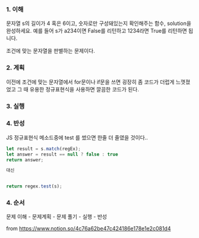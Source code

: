 ### 1. 이해
문자열 s의 길이가 4 혹은 6이고, 숫자로만 구성돼있는지 확인해주는 함수, solution을 완성하세요. 예를 들어 s가 a234이면 False를 리턴하고 1234라면 True를 리턴하면 됩니다.

조건에 맞는 문자열을 판별하는 문제이다.

### 2. 계획

이전에 조건에 맞는 문자열에서 for문이나 if문을 쓰면 굉장히 좀 코드가
더럽게 느꼇졌었고 그 때 유용한 정규표현식을 사용하면 깔끔한 코드가 된다.

### 3. 실행


### 4. 반성

JS 정규표현식 메소드중에 test 를 썼으면 한줄 더 줄였을 것이다..

```javascript
let result = s.match(regEx);
let answer = result == null ? false : true
return answer;

대신


return regex.test(s);
```


### 4. 순서

문제 이해 - 문제계획 - 문제 풀기 - 실행 - 반성


from https://www.notion.so/4c76a62be47c424186e178e1e2c081d4
